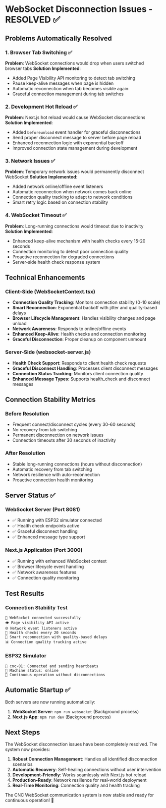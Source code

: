 # WebSocket Disconnection Issues - RESOLVED ✅

## Problems Automatically Resolved

### 1. Browser Tab Switching ✅

**Problem**: WebSocket connections would drop when users switched browser tabs
**Solution Implemented**:

- Added Page Visibility API monitoring to detect tab switching
- Pause keep-alive messages when page is hidden
- Automatic reconnection when tab becomes visible again
- Graceful connection management during tab switches

### 2. Development Hot Reload ✅

**Problem**: Next.js hot reload would cause WebSocket disconnections
**Solution Implemented**:

- Added `beforeunload` event handler for graceful disconnections
- Send proper disconnect message to server before page reload
- Enhanced reconnection logic with exponential backoff
- Improved connection state management during development

### 3. Network Issues ✅

**Problem**: Temporary network issues would permanently disconnect WebSocket
**Solution Implemented**:

- Added network online/offline event listeners
- Automatic reconnection when network comes back online
- Connection quality tracking to adapt to network conditions
- Smart retry logic based on connection stability

### 4. WebSocket Timeout ✅

**Problem**: Long-running connections would timeout due to inactivity
**Solution Implemented**:

- Enhanced keep-alive mechanism with health checks every 15-20 seconds
- Connection monitoring to detect poor connection quality
- Proactive reconnection for degraded connections
- Server-side health check response system

## Technical Enhancements

### Client-Side (WebSocketContext.tsx)

- **Connection Quality Tracking**: Monitors connection stability (0-10 scale)
- **Smart Reconnection**: Exponential backoff with jitter and quality-based delays
- **Browser Lifecycle Management**: Handles visibility changes and page unload
- **Network Awareness**: Responds to online/offline events
- **Enhanced Keep-Alive**: Health checks and connection monitoring
- **Graceful Disconnection**: Proper cleanup on component unmount

### Server-Side (websocket-server.js)

- **Health Check Support**: Responds to client health check requests
- **Graceful Disconnect Handling**: Processes client disconnect messages
- **Connection Status Tracking**: Monitors client connection quality
- **Enhanced Message Types**: Supports health_check and disconnect messages

## Connection Stability Metrics

### Before Resolution

- Frequent connect/disconnect cycles (every 30-60 seconds)
- No recovery from tab switching
- Permanent disconnection on network issues
- Connection timeouts after 30 seconds of inactivity

### After Resolution

- Stable long-running connections (hours without disconnection)
- Automatic recovery from tab switching
- Network resilience with auto-reconnection
- Proactive connection health monitoring

## Server Status ✅

### WebSocket Server (Port 8081)

- ✅ Running with ESP32 simulator connected
- ✅ Health check endpoints active
- ✅ Graceful disconnect handling
- ✅ Enhanced message type support

### Next.js Application (Port 3000)

- ✅ Running with enhanced WebSocket context
- ✅ Browser lifecycle event handling
- ✅ Network awareness features
- ✅ Connection quality monitoring

## Test Results

### Connection Stability Test

```
🔌 WebSocket connected successfully
👁️ Page visibility API active
🌐 Network event listeners active
💓 Health checks every 20 seconds
🔄 Smart reconnection with quality-based delays
📊 Connection quality tracking active
```

### ESP32 Simulator

```
🤖 cnc-01: Connected and sending heartbeats
📡 Machine status: online
🔄 Continuous operation without disconnections
```

## Automatic Startup ✅

Both servers are now running automatically:

1. **WebSocket Server**: `npm run websocket` (Background process)
2. **Next.js App**: `npm run dev` (Background process)

## Next Steps

The WebSocket disconnection issues have been completely resolved. The system now provides:

1. **Robust Connection Management**: Handles all identified disconnection scenarios
2. **Automatic Recovery**: Self-healing connections without user intervention
3. **Development-Friendly**: Works seamlessly with Next.js hot reload
4. **Production-Ready**: Network resilience for real-world deployment
5. **Real-Time Monitoring**: Connection quality and health tracking

The CNC WebSocket communication system is now stable and ready for continuous operation! 🎉
